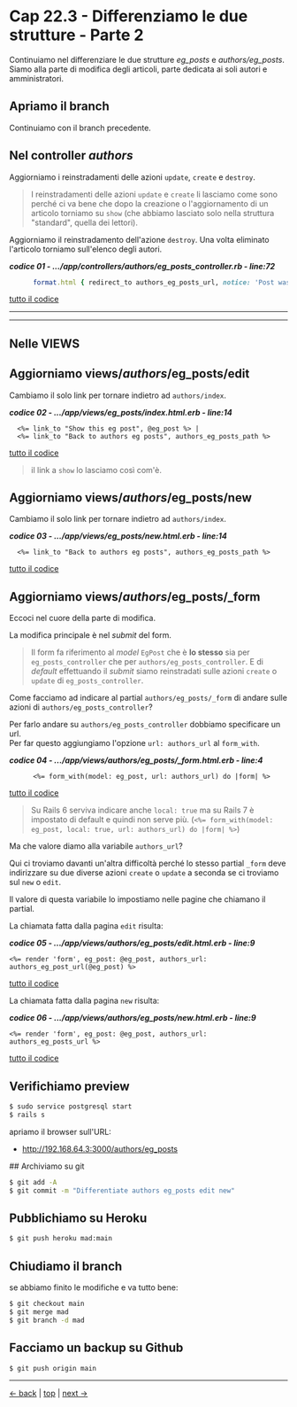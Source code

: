 # <a name="top"></a> Cap 22.3 - Differenziamo le due strutture - Parte 2

Continuiamo nel differenziare le due strutture *eg_posts* e *authors/eg_posts*.<br/>
Siamo alla parte di modifica degli articoli, parte dedicata ai soli autori e amministratori.



## Apriamo il branch

Continuiamo con il branch precedente.





## Nel controller *authors*

Aggiorniamo i reinstradamenti delle azioni `update`, `create` e `destroy`.

> I reinstradamenti delle azioni `update` e `create` li lasciamo come sono perché ci va bene che dopo la creazione o l'aggiornamento di un articolo torniamo su `show` (che abbiamo lasciato solo nella struttura "standard", quella dei lettori). 

Aggiorniamo il reinstradamento dell'azione `destroy`.
Una volta eliminato l'articolo torniamo sull'elenco degli autori.

***codice 01 - .../app/controllers/authors/eg_posts_controller.rb - line:72***

```ruby
      format.html { redirect_to authors_eg_posts_url, notice: 'Post was successfully destroyed.' }
```

[tutto il codice](https://github.com/flaviobordonidev/leanpubabrandnewcms/blob/master/01-base/22-authors-eg_posts/03_01-controllers-authors-eg_posts_controller.rb)



---
---



## Nelle VIEWS



## Aggiorniamo views/*authors*/eg_posts/edit

Cambiamo il solo link per tornare indietro ad `authors/index`.

***codice 02 - .../app/views/eg_posts/index.html.erb - line:14***

```html+erb
  <%= link_to "Show this eg post", @eg_post %> |
  <%= link_to "Back to authors eg posts", authors_eg_posts_path %>
```

[tutto il codice](https://github.com/flaviobordonidev/leanpubabrandnewcms/blob/master/01-base/22-authors-eg_posts/03_02-views-authors-eg_posts-edit.html.erb)

> il link a `show` lo lasciamo così com'è.



## Aggiorniamo views/*authors*/eg_posts/new

Cambiamo il solo link per tornare indietro ad `authors/index`.

***codice 03 - .../app/views/eg_posts/new.html.erb - line:14***

```html+erb
  <%= link_to "Back to authors eg posts", authors_eg_posts_path %>
```

[tutto il codice](https://github.com/flaviobordonidev/leanpubabrandnewcms/blob/master/01-base/22-authors-eg_posts/03_03-views-authors-eg_posts-new.html.erb)



## Aggiorniamo views/*authors*/eg_posts/_form

Eccoci nel cuore della parte di modifica.

La modifica principale è nel *submit* del form.

> Il form fa riferimento al *model* `EgPost` che è **lo stesso** sia per `eg_posts_controller` che per `authors/eg_posts_controller`. E di *default* effettuando il *submit* siamo reinstradati sulle azioni `create` o `update` di `eg_posts_controller`.

Come facciamo ad indicare al partial `authors/eg_posts/_form` di andare sulle azioni di `authors/eg_posts_controller`?
 
Per farlo andare su `authors/eg_posts_controller` dobbiamo specificare un url. <br/>
Per far questo aggiungiamo l'opzione `url: authors_url` al `form_with`.

***codice 04 - .../app/views/authors/eg_posts/_form.html.erb - line:4***

```html+erb
      <%= form_with(model: eg_post, url: authors_url) do |form| %>      
```

[tutto il codice](https://github.com/flaviobordonidev/leanpubabrandnewcms/blob/master/01-base/22-authors-eg_posts/03_04-views-authors-eg_posts-_form.html.erb)

> Su Rails 6 serviva indicare anche `local: true` ma su Rails 7 è impostato di default e quindi non serve più. (`<%= form_with(model: eg_post, local: true, url: authors_url) do |form| %>`)

Ma che valore diamo alla variabile `authors_url`?

Qui ci troviamo davanti un'altra difficoltà perché lo stesso partial `_form` deve indirizzare su due diverse azioni `create` o `update` a seconda se ci troviamo sul `new` o `edit`.

Il valore di questa variabile lo impostiamo nelle pagine che chiamano il partial.

La chiamata fatta dalla pagina `edit` risulta:

***codice 05 - .../app/views/authors/eg_posts/edit.html.erb - line:9***

```html+erb
<%= render 'form', eg_post: @eg_post, authors_url: authors_eg_post_url(@eg_post) %>
```

[tutto il codice](https://github.com/flaviobordonidev/leanpubabrandnewcms/blob/master/01-base/22-authors-eg_posts/03_05-views-authors-eg_posts-edit.html.erb)


La chiamata fatta dalla pagina `new` risulta:

***codice 06 - .../app/views/authors/eg_posts/new.html.erb - line:9***

```html+erb
<%= render 'form', eg_post: @eg_post, authors_url: authors_eg_posts_url %>
```

[tutto il codice](https://github.com/flaviobordonidev/leanpubabrandnewcms/blob/master/01-base/22-authors-eg_posts/03_06-views-authors-eg_posts-new.html.erb)



## Verifichiamo preview

```bash
$ sudo service postgresql start
$ rails s
```

apriamo il browser sull'URL:

- http://192.168.64.3:3000/authors/eg_posts



## Archiviamo su git

```bash
$ git add -A
$ git commit -m "Differentiate authors eg_posts edit new"
```



## Pubblichiamo su Heroku

```bash
$ git push heroku mad:main
```



## Chiudiamo il branch

se abbiamo finito le modifiche e va tutto bene:

```bash
$ git checkout main
$ git merge mad
$ git branch -d mad
```


## Facciamo un backup su Github

```bash
$ git push origin main
```


---

[<- back](https://github.com/flaviobordonidev/leanpubabrandnewcms/blob/master/01-base/22-authors-eg_posts/02_00-differentiate-authors-eg_posts.md)
 | [top](#top) |
[next ->](https://github.com/flaviobordonidev/leanpubabrandnewcms/blob/master/01-base/22-authors-eg_posts/04_00-readers-eg_posts-it.md)
